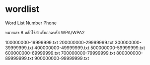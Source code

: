 # wordlist
Word List Number Phone

หมายเลข 8 หลักใช้สำหรับถอดรหัส WPA/WPA2

100000000-19999999.txt
200000000-29999999.txt
300000000-39999999.txt
400000000-49999999.txt
500000000-59999999.txt
600000000-69999999.txt
700000000-79999999.txt
800000000-89999999.txt
900000000-99999999.txt
